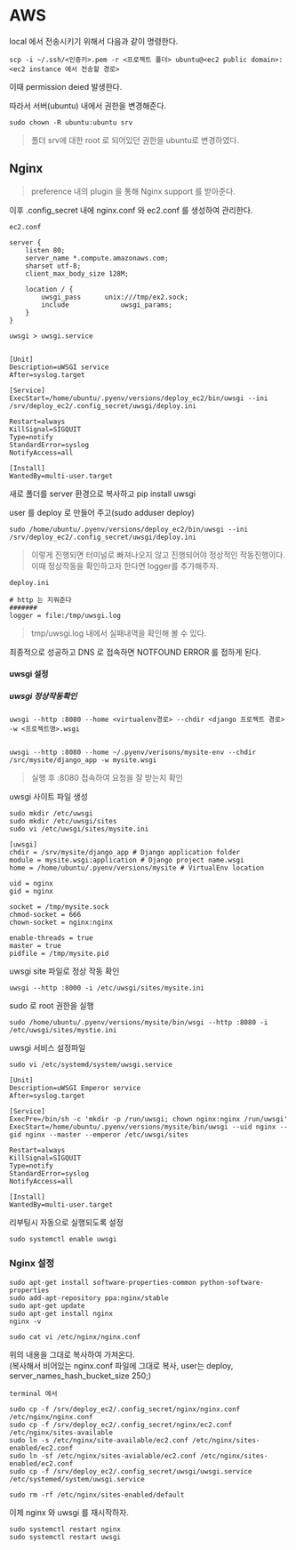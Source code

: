 # AWS


local 에서 전송시키기 위해서 다음과 같이 명령한다.

```
scp -i ~/.ssh/<인증키>.pem -r <프로젝트 폴더> ubuntu@<ec2 public domain>:<ec2 instance 에서 전송할 경로>
```

이때 permission deied 발생한다.

따라서 서버(ubuntu) 내에서 권한을 변경해준다.

```
sudo chown -R ubuntu:ubuntu srv
```
> 폴더 srv에 대한 root 로 되어있던 권한을 ubuntu로 변경하였다. 


## Nginx

> preference 내의 plugin 을 통해 Nginx support 를 받아준다. 

이후 .config_secret 내에 nginx.conf 와 ec2.conf 를 생성하여 관리한다.



```
ec2.conf

server {
	listen 80;
	server_name *.compute.amazonaws.com;
	sharset utf-8;
	client_max_body_size 128M;
	
	location / {
		uwsgi_pass 		unix:///tmp/ex2.sock;
		include 			uwsgi_params;
	}
}	
```


```
uwsgi > uwsgi.service


[Unit]
Description=uWSGI service
After=syslog.target

[Service]
ExecStart=/home/ubuntu/.pyenv/versions/deploy_ec2/bin/uwsgi --ini /srv/deploy_ec2/.config_secret/uwsgi/deploy.ini

Restart=always
KillSignal=SIGQUIT
Type=notify
StandardError=syslog
NotifyAccess=all

[Install]
WantedBy=multi-user.target
```

새로 폴더를 server 환경으로 복사하고 pip install uwsgi 

user 를 deploy 로 만들어 주고(sudo adduser deploy)

```
sudo /home/ubuntu/.pyenv/versions/deploy_ec2/bin/uwsgi --ini /srv/deploy_ec2/.config_secret/uwsgi/deploy.ini
``` 
> 이렇게 진행되면 터미널로 빠져나오지 않고 진행되어야 정상적인 작동진행이다. 이때 정상작동을 확인하고자 한다면 logger를 추가해주자.

```
deploy.ini

# http 는 지워준다
#######
logger = file:/tmp/uwsgi.log
```
> tmp/uwsgi.log 내에서 실패내역을 확인해 볼 수 있다.

최종적으로 성공하고 DNS 로 접속하면 NOTFOUND ERROR 를 접하게 된다.

#### uwsgi 설정
##### uwsgi 정상작동확인

```
uwsgi --http :8080 --home <virtualenv경로> --chdir <django 프로젝트 경로> -w <프로젝트명>.wsgi


uwsgi --http :8080 --home ~/.pyenv/verisons/mysite-env --chdir /src/mysite/django_app -w mysite.wsgi
```
> 실행 후 <DNS>:8080 접속하여 요청을 잘 받는지 확인

uwsgi 사이트 파일 생성

```
sudo mkdir /etc/uwsgi
sudo mkdir /etc/uwsgi/sites
sudo vi /etc/uwsgi/sites/mysite.ini

[uwsgi]
chdir = /srv/mysite/django_app # Django application folder
module = mysite.wsgi:application # Django project name.wsgi
home = /home/ubuntu/.pyenv/versions/mysite # VirtualEnv location

uid = nginx
gid = nginx

socket = /tmp/mysite.sock
chmod-socket = 666
chown-socket = nginx:nginx

enable-threads = true
master = true
pidfile = /tmp/mysite.pid
```

uwsgi site 파일로 정상 작동 확인

```
uwsgi --http :8000 -i /etc/uwsgi/sites/mysite.ini
```

sudo 로 root 권한을 실행

```
sudo /home/ubuntu/.pyenv/versions/mysite/bin/wsgi --http :8080 -i /etc/uwsgi/sites/mystie.ini
```

uwsgi 서비스 설정파일

```
sudo vi /etc/systemd/system/uwsgi.service

[Unit]
Description=uWSGI Emperor service
After=syslog.target

[Service]
ExecPre=/bin/sh -c 'mkdir -p /run/uwsgi; chown nginx:nginx /run/uwsgi'
ExecStart=/home/ubuntu/.pyenv/versions/mysite/bin/uwsgi --uid nginx --gid nginx --master --emperor /etc/uwsgi/sites

Restart=always
KillSignal=SIGQUIT
Type=notify
StandardError=syslog
NotifyAccess=all

[Install]
WantedBy=multi-user.target
```

리부팅시 자동으로 실행되도록 설정

```
sudo systemctl enable uwsgi
```


### Nginx 설정

```
sudo apt-get install software-properties-common python-software-properties
sudo add-apt-repository ppa:nginx/stable
sudo apt-get update
sudo apt-get install nginx
nginx -v
```

```
sudo cat vi /etc/nginx/nginx.conf
```

위의 내용을 그대로 복사하여 가져온다.  
(복사해서 비어있는 nginx.conf 파일에 그대로 복사, user는 deploy, server_names_hash_bucket_size 250;)

```
terminal 에서

sudo cp -f /srv/deploy_ec2/.config_secret/nginx/nginx.conf /etc/nginx/nginx.conf
sudo cp -f /srv/deploy_ec2/.config_secret/nginx/ec2.conf /etc/nginx/sites-available
sudo ln -s /etc/nginx/site-available/ec2.conf /etc/nginx/sites-enabled/ec2.conf
sudo ln -sf /etc/nginx/sites-avialable/ec2.conf /etc/nginx/sites-enabled/ec2.conf
sudo cp -f /srv/deploy_ec2/.config_secret/uwsgi/uwsgi.service /etc/systemed/system/uwsgi.service

sudo rm -rf /etc/nginx/sites-enabled/default
```

이제 nginx 와 uwsgi 를 재시작하자.

```
sudo systemctl restart nginx
sudo systemctl restart uwsgi
```

